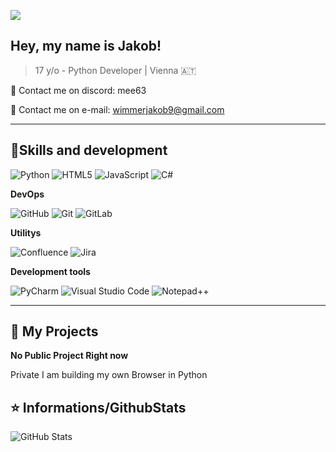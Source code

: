![](https://komarev.com/ghpvc/?username=Mee632&color=006bed)

## Hey, my name is <strong>Jakob!</strong>

> 17 y/o - Python Developer | Vienna 🇦🇹

💬 Contact me on discord: mee63

📧 Contact me on e-mail: wimmerjakob9@gmail.com

---

## 🚀Skills and development

![Python](https://img.shields.io/badge/Python-3776AB.svg?style=for-the-badge&logo=Python&logoColor=white)
![HTML5](https://img.shields.io/badge/HTML5-E34F26.svg?style=for-the-badge&logo=HTML5&logoColor=white)
![JavaScript](https://img.shields.io/badge/JavaScript-F7DF1E.svg?style=for-the-badge&logo=JavaScript&logoColor=black)
![C#](https://img.shields.io/badge/C%20Sharp-512BD4.svg?style=for-the-badge&logo=C-Sharp&logoColor=white)

**DevOps**

![GitHub](https://img.shields.io/badge/GitHub-181717.svg?style=for-the-badge&logo=GitHub&logoColor=white)
![Git](https://img.shields.io/badge/Git-F05032.svg?style=for-the-badge&logo=Git&logoColor=white)
![GitLab](https://img.shields.io/badge/GitLab-FC6D26.svg?style=for-the-badge&logo=GitLab&logoColor=white)

**Utilitys**

![Confluence](https://img.shields.io/badge/Confluence-172B4D.svg?style=for-the-badge&logo=Confluence&logoColor=white)
![Jira](https://img.shields.io/badge/Jira-0052CC.svg?style=for-the-badge&logo=Jira&logoColor=white)


**Development tools**

![PyCharm](https://img.shields.io/badge/PyCharm-000000.svg?style=for-the-badge&logo=PyCharm&logoColor=white)
![Visual Studio Code](https://img.shields.io/badge/Visual%20Studio%20Code-007ACC.svg?style=for-the-badge&logo=Visual-Studio-Code&logoColor=white)
![Notepad++](https://img.shields.io/badge/Notepad++-90E59A.svg?style=for-the-badge&logo=Notepad++&logoColor=black)

---

## 📜 My Projects

**No Public Project Right now**

Private I am building my own Browser in Python

## ⭐ Informations/GithubStats

![GitHub Stats](https://github-readme-stats.vercel.app/api?username=mee632&theme=dark&hide_border=true&include_all_commits=true&count_private=true)
